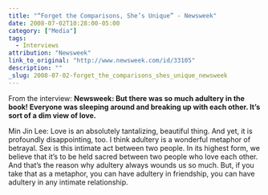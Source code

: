 ```yaml
---
title: "“Forget the Comparisons, She’s Unique” - Newsweek"
date: 2008-07-02T10:28:00-05:00
category: ["Media"]
tags:
  - Interviews
attribution: "Newsweek"
link_to_original: "http://www.newsweek.com/id/33105"
description: ""
_slug: 2008-07-02-forget_the_comparisons_shes_unique_newsweek
---
```


From the interview:
**Newsweek: But there was so much adultery in the book! Everyone was sleeping around and breaking up with each other. It’s sort of a dim view of love.**

Min Jin Lee: Love is an absolutely tantalizing, beautiful thing. And yet, it is profoundly disappointing, too. I think adultery is a wonderful metaphor of betrayal. Sex is this intimate act between two people. In its highest form, we believe that it’s to be held sacred between two people who love each other. And that’s the reason why adultery always wounds us so much. But, if you take that as a metaphor, you can have adultery in friendship, you can have adultery in any intimate relationship.
